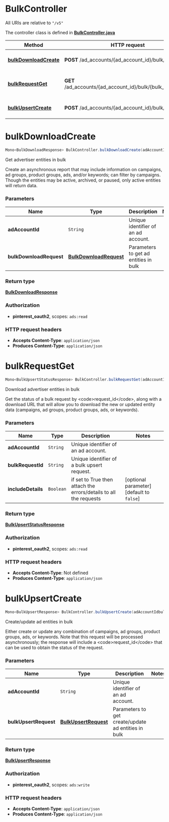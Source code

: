 # BulkController

All URIs are relative to `"/v5"`

The controller class is defined in **[BulkController.java](../../src/main/java/org/openapitools/controller/BulkController.java)**

Method | HTTP request | Description
------------- | ------------- | -------------
[**bulkDownloadCreate**](#bulkDownloadCreate) | **POST** /ad_accounts/{ad_account_id}/bulk/download | Get advertiser entities in bulk
[**bulkRequestGet**](#bulkRequestGet) | **GET** /ad_accounts/{ad_account_id}/bulk/{bulk_request_id} | Download advertiser entities in bulk
[**bulkUpsertCreate**](#bulkUpsertCreate) | **POST** /ad_accounts/{ad_account_id}/bulk/upsert | Create/update ad entities in bulk

<a id="bulkDownloadCreate"></a>
# **bulkDownloadCreate**
```java
Mono<BulkDownloadResponse> BulkController.bulkDownloadCreate(adAccountIdbulkDownloadRequest)
```

Get advertiser entities in bulk

Create an asynchronous report that may include information on campaigns, ad groups, product groups, ads, and/or keywords; can filter by campaigns. Though the entities may be active, archived, or paused, only active entities will return data.

### Parameters
Name | Type | Description  | Notes
------------- | ------------- | ------------- | -------------
**adAccountId** | `String` | Unique identifier of an ad account. |
**bulkDownloadRequest** | [**BulkDownloadRequest**](../../docs/models/BulkDownloadRequest.md) | Parameters to get ad entities in bulk |

### Return type
[**BulkDownloadResponse**](../../docs/models/BulkDownloadResponse.md)

### Authorization
* **pinterest_oauth2**, scopes: `ads:read`

### HTTP request headers
 - **Accepts Content-Type**: `application/json`
 - **Produces Content-Type**: `application/json`

<a id="bulkRequestGet"></a>
# **bulkRequestGet**
```java
Mono<BulkUpsertStatusResponse> BulkController.bulkRequestGet(adAccountIdbulkRequestIdincludeDetails)
```

Download advertiser entities in bulk

Get the status of a bulk request by &lt;code&gt;request_id&lt;/code&gt;, along with a download URL that will allow you to download the new or updated entity data (campaigns, ad groups, product groups, ads, or keywords).

### Parameters
Name | Type | Description  | Notes
------------- | ------------- | ------------- | -------------
**adAccountId** | `String` | Unique identifier of an ad account. |
**bulkRequestId** | `String` | Unique identifier of a bulk upsert request. |
**includeDetails** | `Boolean` | if set to True then attach the errors/details to all the requests | [optional parameter] [default to `false`]

### Return type
[**BulkUpsertStatusResponse**](../../docs/models/BulkUpsertStatusResponse.md)

### Authorization
* **pinterest_oauth2**, scopes: `ads:read`

### HTTP request headers
 - **Accepts Content-Type**: Not defined
 - **Produces Content-Type**: `application/json`

<a id="bulkUpsertCreate"></a>
# **bulkUpsertCreate**
```java
Mono<BulkUpsertResponse> BulkController.bulkUpsertCreate(adAccountIdbulkUpsertRequest)
```

Create/update ad entities in bulk

Either create or update any combination of campaigns, ad groups, product groups, ads, or keywords. Note that this request will be processed asynchronously; the response will include a &lt;code&gt;request_id&lt;/code&gt; that can be used to obtain the status of the request.

### Parameters
Name | Type | Description  | Notes
------------- | ------------- | ------------- | -------------
**adAccountId** | `String` | Unique identifier of an ad account. |
**bulkUpsertRequest** | [**BulkUpsertRequest**](../../docs/models/BulkUpsertRequest.md) | Parameters to get create/update ad entities in bulk |

### Return type
[**BulkUpsertResponse**](../../docs/models/BulkUpsertResponse.md)

### Authorization
* **pinterest_oauth2**, scopes: `ads:write`

### HTTP request headers
 - **Accepts Content-Type**: `application/json`
 - **Produces Content-Type**: `application/json`

